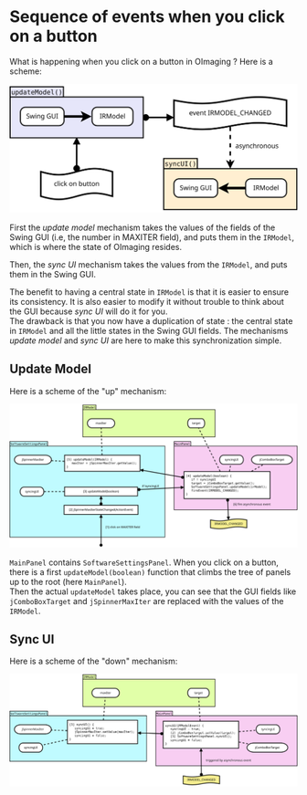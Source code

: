 # Sequence of events when you click on a button

What is happening when you click on a button in OImaging ? Here is a scheme:

![](svg/update-model-sync-ui.svg)

First the *update model* mechanism takes the values of the fields of the Swing GUI (i.e, the number in MAXITER field), and puts them in the `IRModel`, which is where the state of OImaging resides.

Then, the *sync UI* mechanism takes the values from the `IRModel`, and puts them in the Swing GUI.

The benefit to having a central state in `IRModel` is that it is easier to ensure its consistency. It is also easier to modify it without trouble to think about the GUI because *sync UI* will do it for you.\
The drawback is that you now have a duplication of state : the central state in `IRModel` and all the little states in the Swing GUI fields. The mechanisms *update model* and *sync UI* are here to make this synchronization simple.


## Update Model

Here is a scheme of the "up" mechanism:

![](svg/update-model.svg)

`MainPanel` contains `SoftwareSettingsPanel`. When you click on a button, there is a first `updateModel(boolean)` function that climbs the tree of panels up to the root (here `MainPanel`).\
Then the actual `updateModel` takes place, you can see that the GUI fields like `jComboBoxTarget` and `jSpinnerMaxIter` are replaced with the values of the `IRModel`.

## Sync UI

Here is a scheme of the "down" mechanism:

![](svg/sync-ui.svg)
